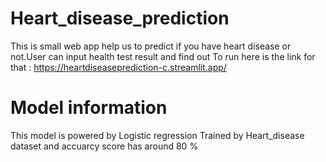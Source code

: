 # Heart_disease_prediction
This is small web app help us to predict if you have heart disease or not.User can input health test result and find out 
To run here is the link for that : https://heartdiseaseprediction-c.streamlit.app/

# Model information 

This model is powered by Logistic regression Trained by Heart_disease dataset and accuarcy score has around 80 %

